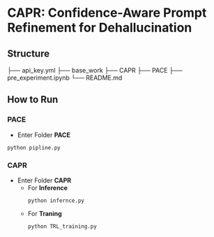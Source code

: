 # CAPR: Confidence-Aware Prompt Refinement for Dehallucination

## Structure
├── api_key.yml
├── base_work
├── CAPR
├── PACE
├── pre_experiment.ipynb
└── README.md


## How to Run
### PACE
- Enter Folder **PACE**
```
python pipline.py
```
### CAPR
- Enter Folder **CAPR**
    - For **Inference**
        ```
        python infernce.py
        ```
    - For **Traning**
        ```
        python TRL_training.py
        ```

